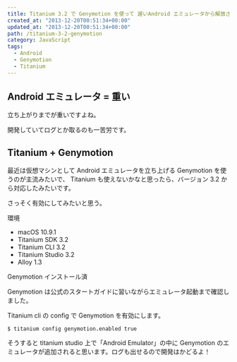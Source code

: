 ```yaml
---
title: Titanium 3.2 で Genymotion を使って 遅いAndroid エミュレータから解放される
created_at: "2013-12-20T00:51:34+00:00"
updated_at: "2013-12-20T00:51:34+00:00"
path: /titanium-3-2-genymotion
category: JavaScript
tags:
  - Android
  - Genymotion
  - Titanium
---
```


## Android エミュレータ = 重い

立ち上がりまでが重いですよね。

開発していてログとか取るのも一苦労です。

## Titanium + Genymotion

最近は仮想マシンとして Android エミュレータを立ち上げる Genymotion を使うのが主流みたいで、
Titanium も使えないかなと思ったら、バージョン 3.2 から対応したみたいです。

さっそく有効にしてみたいと思う。

<!--more-->

環境

- macOS 10.9.1
- Titanium SDK 3.2
- Titanium CLI 3.2
- Titanium Studio 3.2
- Alloy 1.3

Genymotion インストール済

Genymotion は公式のスタートガイドに習いながらエミュレータ起動まで確認しました。

Titanium cli の config で Genymotion を有効にします。

```
$ titanium config genymotion.enabled true
```

そうすると titanium studio 上で「Android Emulator」の中に Genymotion のエミュレータが追加されると思います。ログも出せるので開発はかどるよ！
